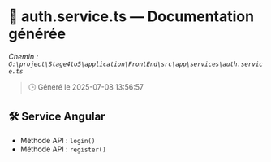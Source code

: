 # 📄 auth.service.ts — Documentation générée
*Chemin : `G:\project\Stage4to5\application\FrontEnd\src\app\services\auth.service.ts`*

> 🕒 Généré le 2025-07-08 13:56:57

## 🛠️ Service Angular
- Méthode API : `login()`
- Méthode API : `register()`
